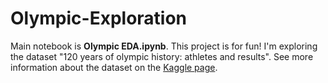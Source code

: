 # Olympic-Exploration

Main notebook is **Olympic EDA.ipynb**. This project is for fun! I'm exploring the dataset "120 years of olympic history: athletes and results".
See more information about the dataset on the [Kaggle page](https://www.kaggle.com/heesoo37/120-years-of-olympic-history-athletes-and-results).
